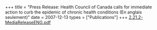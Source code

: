 +++
title = "Press Release: Health Council of Canada calls for immediate action to curb the epidemic of chronic health conditions (En anglais seulement)"
date = 2007-12-13
types = ["Publications"]
+++
[2.21.2-MediaReleaseENG.pdf](/files/2.21.2-MediaReleaseENG.pdf)
